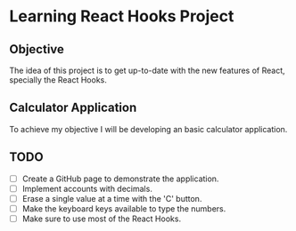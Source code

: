 # Learning React Hooks Project

## Objective
The idea of this project is to get up-to-date with the new features of React, specially the React Hooks.

## Calculator Application
To achieve my objective I will be developing an basic calculator application.

## TODO
- [ ] Create a GitHub page to demonstrate the application.
- [ ] Implement accounts with decimals.
- [ ] Erase a single value at a time with the 'C' button.
- [ ] Make the keyboard keys available to type the numbers.
- [ ] Make sure to use most of the React Hooks.

